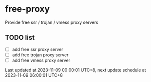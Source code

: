 
# free-proxy
Provide free ssr / trojan / vmess proxy servers


## TODO list
- [ ] add free ssr proxy server
- [ ] add free trojan proxy server
- [ ] add free vmess proxy server

Last updated at 2023-11-09 00:00:01 UTC+8, next update schedule at 2023-11-09 06:00:01 UTC+8

